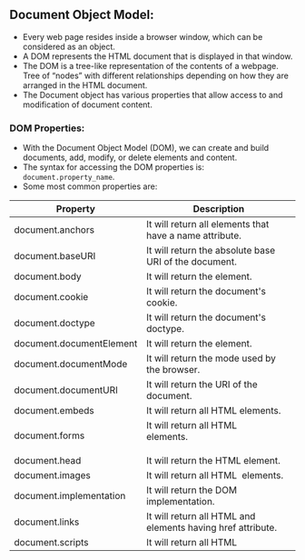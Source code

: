 ## Document Object Model:
  * Every web page resides inside a browser window, which can be considered as an object. 
  * A DOM represents the HTML document that is displayed in that window. 
  * The DOM is a tree-like representation of the contents of a webpage. Tree of “nodes” with different relationships depending on how they are arranged in the HTML document.
  * The Document object has various properties that allow access to and modification of document content. 

   ### DOM Properties:
   * With the Document Object Model (DOM), we can create and build documents, add, modify, or delete elements and content.
   * The syntax for accessing the DOM properties is: `document.property_name`.
   * Some most common properties are:
  
   | Property | Description |
   |----------|-------------|
   |document.anchors|It will return all <a> elements that have a name attribute.|
   |document.baseURI|It will return the absolute base URI of the document.|
   |document.body|It will return the <body> element.|
   |document.cookie|It will return the document's cookie.|
   |document.doctype|It will return the document's doctype.|
   |document.documentElement|It will return the <html> element.|
   |document.documentMode|It will return the mode used by the browser.|
   |document.documentURI|It will return the URI of the document.|
   |document.embeds|It will return all HTML <embed> elements.|
   |document.forms|It will return all HTML <form> elements.|
   |document.head|It will return the HTML <head> element.|
   |document.images|It will return all HTML <img> elements.|
   |document.implementation|It will return the DOM implementation.|
   |document.links|It will return all HTML <area> and <a> elements having href attribute.|
   |document.scripts|It will return all HTML <script> elements.|
   |document.title|It will return the <title> element.|
   |document.URL|It will return the complete URL of the document.|

### DOM Selectors:
  * DOM Selectors is used to select HTML elements within a document using JavaScript. 
  * There are two types of a selector, i.e., single element selector and multiple element selector. 
  * Some of the common ways of selecting the elements on a page using different methods are:

  |Gets|Method|Type|
  |----|------|----|
  |ID|getElementById()|Single Element|
  |Class|getElementsByClassName()|Multiple Element|
  |Tag|getElementsByTagName()|Multiple Element|
  |Selector (single)|querySelector()|Single Element|
  |Selector (all)|querySelectorAll()|Multiple Element|
